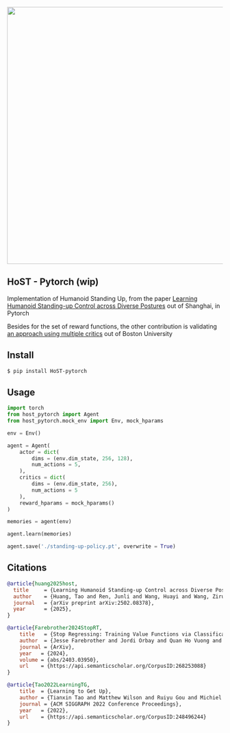 <img src="./rewards.png" width="600px"></img>

## HoST - Pytorch (wip)

Implementation of Humanoid Standing Up, from the paper <a href="https://taohuang13.github.io/humanoid-standingup.github.io/">Learning Humanoid Standing-up Control across Diverse Postures</a> out of Shanghai, in Pytorch

Besides for the set of reward functions, the other contribution is validating [an approach using multiple critics](https://openreview.net/forum?id=rJvY_5OzoI) out of Boston University

## Install

```bash
$ pip install HoST-pytorch
```

## Usage

```python
import torch
from host_pytorch import Agent
from host_pytorch.mock_env import Env, mock_hparams

env = Env()

agent = Agent(
    actor = dict(
        dims = (env.dim_state, 256, 128),
        num_actions = 5,
    ),
    critics = dict(
        dims = (env.dim_state, 256),
        num_actions = 5
    ),
    reward_hparams = mock_hparams()
)

memories = agent(env)

agent.learn(memories)

agent.save('./standing-up-policy.pt', overwrite = True)
```

## Citations

```bibtex
@article{huang2025host,
  title     = {Learning Humanoid Standing-up Control across Diverse Postures},
  author    = {Huang, Tao and Ren, Junli and Wang, Huayi and Wang, Zirui and Ben, Qingwei and Wen, Muning and Chen, Xiao and Li, Jianan and Pang, Jiangmiao},
  journal   = {arXiv preprint arXiv:2502.08378},
  year      = {2025},
}
```

```bibtex
@article{Farebrother2024StopRT,
    title   = {Stop Regressing: Training Value Functions via Classification for Scalable Deep RL},
    author  = {Jesse Farebrother and Jordi Orbay and Quan Ho Vuong and Adrien Ali Taiga and Yevgen Chebotar and Ted Xiao and Alex Irpan and Sergey Levine and Pablo Samuel Castro and Aleksandra Faust and Aviral Kumar and Rishabh Agarwal},
    journal = {ArXiv},
    year   = {2024},
    volume = {abs/2403.03950},
    url    = {https://api.semanticscholar.org/CorpusID:268253088}
}
```

```bibtex
@article{Tao2022LearningTG,
    title  = {Learning to Get Up},
    author = {Tianxin Tao and Matthew Wilson and Ruiyu Gou and Michiel van de Panne},
    journal = {ACM SIGGRAPH 2022 Conference Proceedings},
    year   = {2022},
    url    = {https://api.semanticscholar.org/CorpusID:248496244}
}
```
